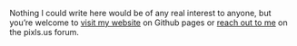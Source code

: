 Nothing I could write here would be of any real interest to anyone, but you’re welcome to [visit my website](https://martbetz.github.io) on Github pages or [reach out to me](https://discuss.pixls.us/u/martbetz) on the pixls.us forum.
